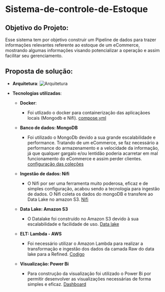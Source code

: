 # Sistema-de-controle-de-Estoque

## Objetivo do Projeto:
   Esse sistema tem por objetivo construir um Pipeline de dados para trazer informações relevantes referente ao estoque de um eCommerce, mostrando algumas informações visando potencializar a operação e assim facilitar seu gerenciamento.
## Proposta de solução:

  - **Arquitetura**:
    ![Arquitetura](https://github.com/LcsFernandes/Sistema-de-controle-de-Estoque/assets/47150397/3510ce65-d230-429c-b15c-2ebf5b3df0c7)


    
  - **Tecnologias utilizadas**:

       - **Docker**:
            - Foi utlizado o docker para containerização das aplicaçãoes locais (Mongodb e Nifi). [compose.yml](https://github.com/LcsFernandes/Sistema-de-controle-de-Estoque/blob/3312f86351697604a6f3084353a85c6e569642db/Docker/compose.yml)
         
      - **Banco de dados: MongoDB**
          - Foi utilizado o MongoDb devido a sua grande escalabilidade e performance. Tratando de um eCommerce, se faz necessário a performance do armazenamento e a velocidade da informação, já que qualquer gargalo e/ou lentidão poderia acarretar em mal funcionamento do eCommerce e assim perder clientes. [configuração das coleções](https://github.com/LcsFernandes/Sistema-de-controle-de-Estoque/blob/0975520aac3616ff9da1ff18d8009086d75f119e/Docker/schema.js)
 
      - **Ingestão de dados: Nifi**
         - O Nifi por ser uma ferramenta muito poderosa, eficaz e de simples configuração, acabou sendo a tecnologia para ingestão de dados. O Nifi coleta os dados do mongoDB e transfere ao Data Lake no amazon S3. [Nifi](https://github.com/LcsFernandes/Sistema-de-controle-de-Estoque/blob/8b70651e4a0364155c0a59bebaf8d289d0421ff9/NiFi/Nifi.png)  
      
      - **Data Lake: Amazon S3**
        - O Datalake foi construído no Amazon S3 devido à sua escalabilidade e facilidade de uso. [Data lake](https://github.com/LcsFernandes/Sistema-de-controle-de-Estoque/blob/acc6f8307c6196fcc05ce22d197e56e79d0de805/Datalake/DataLake_estrututra.png)
      
      - **ELT: Lambda - AWS**
         - Foi necessário utilizar o Amazon Lambda para realizar a transformação e ingestão dos dados da camada Raw do data lake para a Refined. [Codigo](https://github.com/LcsFernandes/Sistema-de-controle-de-Estoque/blob/ba2ca546f9589f009d2dcc2dbf4443b1fe13a284/lambda.py)
      
      - **Visualização: Power Bi**
         - Para construção da visualização foi utilizado o Power Bi por permitir desenvolver as visualizações necessárias de forma simples e eficaz. [Dashboard](https://github.com/LcsFernandes/Sistema-de-controle-de-Estoque/tree/cd7c66a6726364fd1488644638f2336aa69afe48/powerBi)
